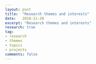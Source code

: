 ```yaml
---
layout: post
title:  "Research themes and interests"
date:   2018-11-20
excerpt: "Research themes and interests"
research: true
tag:
- research 
- themes
- topics
- projects
comments: false
---
```


